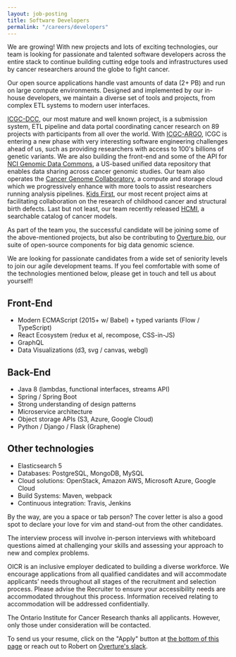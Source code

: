 ```yaml
---
layout: job-posting
title: Software Developers
permalink: "/careers/developers"
---
```


We are growing! With new projects and lots of exciting technologies, our team is looking for passionate and talented software developers across the entire stack to continue building cutting edge tools and infrastructures used by cancer researchers around the globe to fight cancer.

Our open source applications handle vast amounts of data (2+ PB) and run on large compute environments. Designed and implemented by our in-house developers, we maintain a diverse set of tools and projects, from complex ETL systems to modern user interfaces.

[ICGC-DCC](https://github.com/icgc-dcc), our most mature and well known project, is a submission system, ETL pipeline and data portal coordinating cancer research on 89 projects with participants from all over the world. With [ICGC-ARGO](https://icgcargo.org/), ICGC is entering a new phase with very interesting software engineering challenges ahead of us, such as providing researchers with access to 100's billions of genetic variants. We are also building the front-end and some of the API for [NCI Genomic Data Commons](https://github.com/NCI-GDC), a US-based unified data repository that enables data sharing across cancer genomic studies. Our team also operates the [Cancer Genome Collaboratory](https://github.com/CancerCollaboratory), a compute and storage cloud which we progressively enhance with more tools to assist researchers running analysis pipelines. 
[Kids First](https://github.com/kids-first/), our most recent project aims at facilitating collaboration on the research of childhood cancer and structural birth defects. Last but not least, our team recently released [HCMI](https://github.com/nci-hcmi-catalog/portal), a searchable catalog of cancer models.

As part of the team you, the successful candidate will be joining some of the above-mentioned projects, but also be contributing to [Overture.bio](https://www.overture.bio/), our suite of open-source components for big data genomic science.

We are looking for passionate candidates from a wide set of seniority levels  to join our agile development teams. If you feel comfortable with some of the technologies mentioned below, please get in touch and tell us about yourself!

## Front-End 
 - Modern ECMAScript (2015+ w/ Babel) + typed variants (Flow / TypeScript)
 - React Ecosystem (redux et al, recompose, CSS-in-JS)
 - GraphQL
 - Data Visualizations (d3, svg / canvas, webgl)

## Back-End
 - Java 8 (lambdas, functional interfaces, streams API)
 - Spring / Spring Boot
 - Strong understanding of design patterns
 - Microservice architecture
 - Object storage APIs (S3, Azure, Google Cloud)
 - Python / Django / Flask (Graphene)

## Other technologies
 - Elasticsearch 5
 - Databases: PostgreSQL, MongoDB, MySQL
 - Cloud solutions: OpenStack, Amazon AWS, Microsoft Azure, Google Cloud
 - Build Systems: Maven, webpack
 - Continuous integration: Travis, Jenkins

By the way, are you a space or tab person? The cover letter is also a good spot to declare your love for vim and stand-out from the other candidates.

The interview process will involve in-person interviews with whiteboard questions aimed at challenging your skills and assessing your approach to new and complex problems.

OICR is an inclusive employer dedicated to building a diverse workforce. We encourage applications from all qualified candidates and will accommodate applicants’ needs throughout all stages of the recruitment and selection process. Please advise the Recruiter to ensure your accessibility needs are accommodated throughout this process. Information received relating to accommodation will be addressed confidentially.

The Ontario Institute for Cancer Research thanks all applicants. However, only those under consideration will be contacted.

To send us your resume, click on the "Apply" button at [the bottom of this page](https://www.recruitingsite.com/csbsites/oicr/JobDescription.asp?JobNumber=842430) or reach out to Robert on [Overture's slack](http://slack.overture.bio/).
